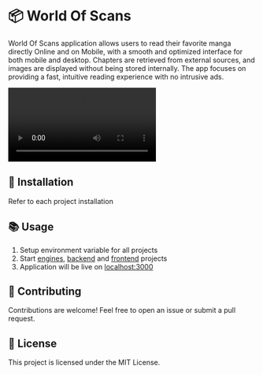 # 📦 World Of Scans

World Of Scans application allows users to read their favorite manga directly Online and on Mobile, with a smooth and optimized interface for both mobile and desktop. Chapters are retrieved from external sources, and images are displayed without being stored internally. The app focuses on providing a fast, intuitive reading experience with no intrusive ads.

<video type="video/mp4" src=".github/assets/wos_desktop.mp4" controls loop></video>

## 🚀 Installation

Refer to each project installation

## 📚 Usage

1. Setup environment variable for all projects
2. Start [engines](https://github.com/ZerLock/WorldOfScans/tree/main/engine), [backend](https://github.com/ZerLock/WorldOfScans/tree/main/backend) and [frontend](https://github.com/ZerLock/WorldOfScans/tree/main/frontend) projects
3. Application will be live on [localhost:3000](http://localhost3000)

## 🤝 Contributing

Contributions are welcome!
Feel free to open an issue or submit a pull request.

## 📄 License

This project is licensed under the MIT License.
